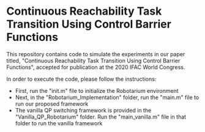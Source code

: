 # Continuous Reachability Task Transition Using Control Barrier Functions

This repository contains code to simulate the experiments in our paper titled, "Continuous Reachability Task Transition Using Control Barrier Functions", accepted for publication at the 2020 IFAC World Congress.

In order to execute the code, please follow the instructions:

* First, run the "init.m" file to initialize the Robotarium environment
* Next, in the "Robotarium_Implementation" folder, run the "main.m" file to run our proposed framework
* The vanilla QP switching framework is provided in the "Vanilla_QP_Robotarium" folder. Run the "main_vanilla.m" file in that folder to run the vanilla framework
